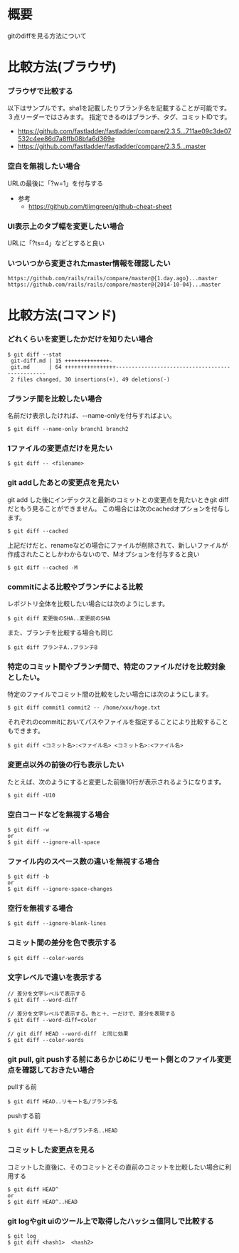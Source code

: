 # 概要
gitのdiffを見る方法について

# 比較方法(ブラウザ)

### ブラウザで比較する

以下はサンプルです。sha1を記載したりブランチ名を記載することが可能です。３点リーダーではさみます。
指定できるのはブランチ、タグ、コミットIDです。
- https://github.com/fastladder/fastladder/compare/2.3.5...711ae09c3de07532c4ee86d7a8ffb08bfa6d369e
- https://github.com/fastladder/fastladder/compare/2.3.5...master

### 空白を無視したい場合
URLの最後に「?w=1」を付与する
- 参考
  - https://github.com/tiimgreen/github-cheat-sheet

### UI表示上のタブ幅を変更したい場合
URLに「?ts=4」などとすると良い

### いついつから変更されたmaster情報を確認したい
```
https://github.com/rails/rails/compare/master@{1.day.ago}...master
https://github.com/rails/rails/compare/master@{2014-10-04}...master
```

# 比較方法(コマンド)

### どれくらいを変更したかだけを知りたい場合
```
$ git diff --stat
 git-diff.md | 15 ++++++++++++++-
 git.md      | 64 ++++++++++++++++------------------------------------------------
 2 files changed, 30 insertions(+), 49 deletions(-)
```

### ブランチ間を比較したい場合
名前だけ表示したければ、--name-onlyを付与すればよい。
```
$ git diff --name-only branch1 branch2
```

### 1ファイルの変更点だけを見たい
```
$ git diff -- <filename>
```

### git addしたあとの変更点を見たい
git add した後にインデックスと最新のコミットとの変更点を見たいときgit diffだともう見ることができません。
この場合には次のcachedオプションを付与します。
```
$ git diff --cached
```

上記だけだと、renameなどの場合にファイルが削除されて、新しいファイルが作成されたことしかわからないので、Mオプションを付与すると良い
```
$ git diff --cached -M
```

### commitによる比較やブランチによる比較
レポジトリ全体を比較したい場合には次のようにします。
```
$ git diff 変更後のSHA..変更前のSHA
```

また、ブランチを比較する場合も同じ
```
$ git diff ブランチA..ブランチB
```

### 特定のコミット間やブランチ間で、特定のファイルだけを比較対象としたい。
特定のファイルでコミット間の比較をしたい場合には次のようにします。
```
$ git diff commit1 commit2 -- /home/xxx/hoge.txt
```

それぞれのcommitにおいてパスやファイルを指定することにより比較することもできます。
```
$ git diff <コミット名>:<ファイル名> <コミット名>:<ファイル名>
```

### 変更点以外の前後の行も表示したい
たとえば、次のようにすると変更した前後10行が表示されるようになります。
```
$ git diff -U10
```

### 空白コードなどを無視する場合
```
$ git diff -w
or
$ git diff --ignore-all-space
```

### ファイル内のスペース数の違いを無視する場合
```
$ git diff -b
or
$ git diff --ignore-space-changes
```

### 空行を無視する場合
```
$ git diff --ignore-blank-lines
```

### コミット間の差分を色で表示する
```
$ git diff --color-words
```

### 文字レベルで違いを表示する
```
// 差分を文字レベルで表示する
$ git diff --word-diff
 
// 差分を文字レベルで表示する。色と＋、ーだけで、差分を表現する
$ git diff --word-diff=color
  
// git diff HEAD --word-diff　と同じ効果
$ git diff --color-words
```

### git pull, git pushする前にあらかじめにリモート側とのファイル変更点を確認しておきたい場合
pullする前
```
$ git diff HEAD..リモート名/ブランチ名
```

pushする前
```
$ git diff リモート名/ブランチ名..HEAD
```

### コミットした変更点を見る
コミットした直後に、そのコミットとその直前のコミットを比較したい場合に利用する
```
$ git diff HEAD^
or 
$ git diff HEAD^..HEAD
```

### git logやgit uiのツール上で取得したハッシュ値同しで比較する

```
$ git log
$ git diff <hash1>  <hash2>
```


